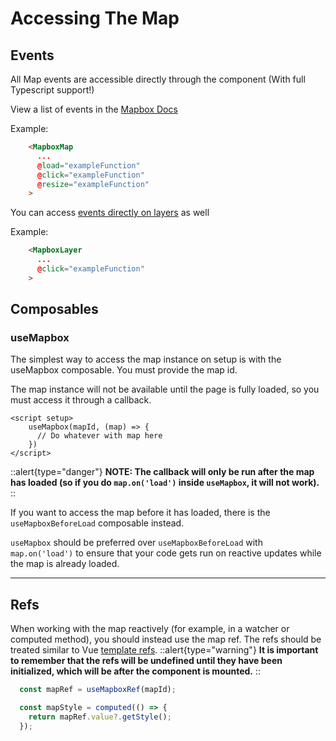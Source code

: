 # Accessing The Map

## Events

All Map events are accessible directly through the component (With full Typescript support!)

View a list of events in the [Mapbox Docs](https://docs.mapbox.com/mapbox-gl-js/api/map/#map-events)

Example:

```html
    <MapboxMap
      ...
      @load="exampleFunction"
      @click="exampleFunction"
      @resize="exampleFunction"
    >
```

You can access [events directly on layers](https://docs.mapbox.com/mapbox-gl-js/api/map/#map.event:click) as well

Example:

```html
    <MapboxLayer
      ...
      @click="exampleFunction"
    >
```

## Composables

### useMapbox

The simplest way to access the map instance on setup is with the useMapbox composable. You must provide the map id.

The map instance will not be available until the page is fully loaded, so you must access it through a callback.

```vue
<script setup>
    useMapbox(mapId, (map) => {
      // Do whatever with map here
    })
</script>
```
::alert{type="danger"}
**NOTE: The callback will only be run after the map has loaded (so if you do `map.on('load')` inside `useMapbox`, it will not work).**
::

If you want to access the map before it has loaded, there is the `useMapboxBeforeLoad` composable instead.

`useMapbox` should be preferred over `useMapboxBeforeLoad` with `map.on('load')` to ensure that your code gets run on reactive updates while the map is already loaded.

------------------------

## Refs

When working with the map reactively (for example, in a watcher or computed method), you should instead use the map ref. The refs should be treated similar to Vue [template refs](https://vuejs.org/guide/essentials/template-refs.html). 
::alert{type="warning"}
**It is important to remember that the refs will be undefined until they have been initialized, which will be after the component is mounted.**
::

```js
  const mapRef = useMapboxRef(mapId);

  const mapStyle = computed(() => {
    return mapRef.value?.getStyle();
  });
```